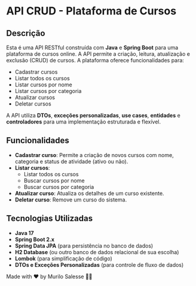 # API CRUD - Plataforma de Cursos

## Descrição

Esta é uma API RESTful construída com **Java** e **Spring Boot** para uma plataforma de cursos online. A API permite a criação, leitura, atualização e exclusão (CRUD) de cursos. A plataforma oferece funcionalidades para:

- Cadastrar cursos
- Listar todos os cursos
- Listar cursos por nome
- Listar cursos por categoria
- Atualizar cursos
- Deletar cursos

A API utiliza **DTOs**, **exceções personalizadas**, **use cases**, **entidades** e **controladores** para uma implementação estruturada e flexível.

## Funcionalidades

- **Cadastrar curso**: Permite a criação de novos cursos com nome, categoria e status de atividade (ativo ou não).
- **Listar cursos**:
  - Listar todos os cursos
  - Buscar cursos por nome
  - Buscar cursos por categoria
- **Atualizar curso**: Atualiza os detalhes de um curso existente.
- **Deletar curso**: Remove um curso do sistema.

## Tecnologias Utilizadas

- **Java 17**
- **Spring Boot 2.x**
- **Spring Data JPA** (para persistência no banco de dados)
- **H2 Database** (ou outro banco de dados relacional de sua escolha)
- **Lombok** (para simplificação de código)
- **DTOs e Exceções Personalizadas** (para controle de fluxo de dados)

Made with ❤️ by Murilo Salesse 👋🏽
